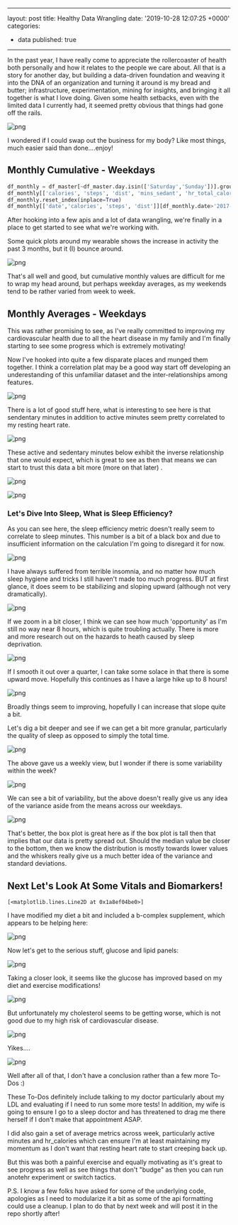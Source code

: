 
---
layout: post
title: Healthy Data Wrangling
date: '2019-10-28 12:07:25 +0000'
categories:
  - data
published: true
---

In the past year, I have really come to appreciate the rollercoaster of health both personally and how it relates to the people we care about.  All that is a story for another day, but building a data-driven foundation and weaving it into the DNA of an organization and turning it around is my bread and butter; infrastructure, experimentation, mining for insights, and bringing it all together is what I love doing.  Given some health setbacks, even with the limited data I currently had, it seemed pretty obvious that things had gone off the rails.

![png](../images/health_post/support_post_health_1.png)

I wondered if I could swap out the business for my body?  Like most things, much easier said than done....enjoy!

## Monthly Cumulative - Weekdays


```python
df_monthly = df_master[~df_master.day.isin(['Saturday','Sunday'])].groupby(pd.Grouper(key='date', freq='M'))[cols_avg].agg('sum')
df_monthly[['calories', 'steps', 'dist', 'mins_sedant', 'hr_total_calories', 'mins_active_light', 'calc_active_mins', 'totalSleepMinutesAsleep', 'totalSleep_deep_mins', 'totalSleep_rem_mins', 'totalSleep_wake_mins', 'totalSleepTimeInBed']][df_monthly.index > '2017-07-31'].tail(10)
df_monthly.reset_index(inplace=True)
df_monthly[['date','calories', 'steps', 'dist']][df_monthly.date>'2017-11-01'].plot(subplots=True,x='date',figsize=(12,9), sharex=True, legend=True,title='Monthly Cumulative Calories, Steps, Distances')
```
After hooking into a few apis and a lot of data wrangling, we're finally in a place to get started to see what we're working with.  

Some quick plots around my wearable shows the increase in activity the past 3 months, but it (I) bounce around.

![png](../images/health_post/support_post_health_6_1.png)

That's all well and good, but cumulative monthly values are difficult for me to wrap my head around, but perhaps weekday averages, as my weekends tend to be rather varied from week to week.

## Monthly Averages - Weekdays

This was rather promising to see, as I've really committed to improving my cardiovascular health due to all the heart disease in my family and I'm finally starting to see some progress which is extremely motivating!

Now I've hooked into quite a few disparate places and munged them together.  I think a correlation plat may be a good way start off developing an underestanding of this unfamiliar dataset and the inter-relationships among features.  


![png](../images/health_post/support_post_health_8_0.png)


There is a lot of good stuff here, what is interesting to see here is that sendentary minutes in addition to active minutes seem pretty correlated to my resting heart rate.


![png](../images/health_post/support_post_health_9_0.png)

These active and sedentary minutes below exhibit the inverse relationship that one would expect, which is great to see as then that means we can start to trust this data a bit more (more on that later) .


![png](../images/health_post/support_post_health_10_0.png)




![png](../images/health_post/support_post_health_11_0.png)


### Let's Dive Into Sleep, What is Sleep Efficiency? 

As you can see here, the sleep efficiency metric doesn't really seem to correlate to sleep minutes.  This number is a bit of a black box and due to insufficient information on the calculation I'm going to disregard it for now.

![png](../images/health_post/support_post_health_14_1.png)

I have always suffered from terrible insomnia, and no matter how much sleep hygiene and tricks I still haven't made too much progress. BUT at first glance, it does seem to be stabilizing and sloping upward (although not very dramatically).

![png](../images/health_post/support_post_health_16_1.png)

If we zoom in a bit closer, I think we can see how much 'opportunity' as I'm still no way near 8 hours, which is quite troubling actually.  There is more and more research out on the hazards to heath caused by sleep deprivation.

![png](../images/health_post/support_post_health_18_1.png)

If I smooth it out over a quarter, I can take some solace in that there is some upward move.  Hopefully this continues as I have a large hike up to 8 hours!  

![png](../images/health_post/support_post_health_19_1.png)

Broadly things seem to improving, hopefully I can increase that slope quite a bit. 

Let's dig a bit deeper and see if we can get a bit more granular, particularly the quality of sleep as opposed to simply the total time.

![png](../images/health_post/support_post_health_21_1.png)

The above gave us a weekly view, but I wonder if there is some variability within the week?

![png](../images/health_post/support_post_health_23_2.png)

We can see a bit of variability, but the above doesn't really give us any idea of the variance aside from the means across our weekdays.


![png](../images/health_post/support_post_health_25_0.png)

That's better, the box plot is great here as if the box plot is tall then that implies that our data is pretty spread out.  Should the median value be closer to the bottom, then we know the distribution is mostly towards lower values and the whiskers really give us a much better idea of the variance and standard deviations.



## Next Let's Look At Some Vitals and Biomarkers!



    [<matplotlib.lines.Line2D at 0x1a8ef04be0>]

I have modified my diet a bit and included a b-complex supplement, which appears to be helping here:

![png](../images/health_post/support_post_health_44_1.png)

Now let's get to the serious stuff, glucose and lipid panels:


![png](../images/health_post/support_post_health_45_1.png)

Taking a closer look, it seems like the glucose has improved based on my diet and exercise modifications!


![png](../images/health_post/support_post_health_46_1.png)


But unfortunately my cholesterol seems to be getting worse, which is not good due to my high risk of cardiovascular disease.


![png](../images/health_post/support_post_health_47_1.png)

Yikes....

![png](../images/health_post/support_post_health_48_0.png)


Well after all of that, I don't have a conclusion rather than a few more To-Dos :) 

These To-Dos definitely include talking to my doctor particularly about my LDL and evaluating if I need to run some more tests!  In addition, my wife is going to ensure I go to a sleep doctor and has threatened to drag me there herself if I don't make that appointment ASAP.

I did also gain a set of average metrics across week, particularly active minutes and hr_calories which can ensure I'm at least maintaining my momentum as I don't want that resting heart rate to start creeping back up.

But this was both a painful exercise and equally motivating as it's great to see progress as well as see things that don't "budge" as then you can run anotehr experiment or switch tactics.  

P.S. I know a few folks have asked for some of the underlying code, apologies as I need to modularize it a bit as some of the api formatting could use a cleanup.  I plan to do that by next week and will post it in the repo shortly after!




